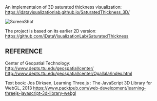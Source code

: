 An implementaion of 3D saturated thickness visualization: https://idatavisualizationlab.github.io/SaturatedThickness_3D/

![ScreenShot](
https://github.com/iDataVisualizationLab/SaturatedThickness_3D/blob/master/media/ST_3D.png)

The project is based on its earlier 2D version:
https://github.com/iDataVisualizationLab/SaturatedThickness


## REFERENCE

Center of Geopatial Technology:  
http://www.depts.ttu.edu/geospatial/center/
http://www.depts.ttu.edu/geospatial/center/Ogallala/Index.html

Text book: Jos Dirksen, Learning Three.js : The JavaScript 3D Library for WebGL, 2013
https://www.packtpub.com/web-development/learning-threejs-javascript-3d-library-webgl

